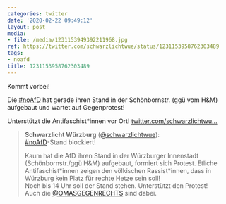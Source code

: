 ```yaml
---
categories: twitter
date: '2020-02-22 09:49:12'
layout: post
media:
- file: /media/1231153949392211968.jpg
ref: https://twitter.com/schwarzlichtwue/status/1231153958762303489
tags:
- noafd
title: 1231153958762303489
---
```

Kommt vorbei!



Die [#noAfD](/t/noafd) hat gerade ihren Stand in der Schönbornstr. (ggü vom H&amp;M) aufgebaut und wartet auf Gegenprotest!



Unterstützt die Antifaschist\*innen vor Ort! 
[twitter.com/schwarzlichtwu…](https://twitter.com/schwarzlichtwue/status/1231159447722086400?s=19)
> <b>Schwarzlicht Würzburg</b> ([@schwarzlichtwue](https://twitter.com/schwarzlichtwue)):  
>[#noAfD](/t/noafd)-Stand blockiert!  
>  
>  
>  
>Kaum hat die AfD ihren Stand in der Würzburger Innenstadt (Schönbornstr./ggü H&amp;M) aufgebaut, formiert sich Protest. Etliche Antifaschist\*innen zeigen den völkischen Rassist\*innen, dass in Würzburg kein Platz für rechte Hetze sein soll!   
>Noch bis 14 Uhr soll der Stand stehen. Unterstützt den Protest!  
>Auch die [@OMASGEGENRECHTS](https://twitter.com/OMASGEGENRECHTS) sind dabei.   

